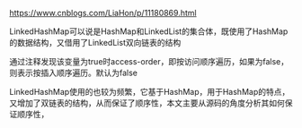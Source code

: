 https://www.cnblogs.com/LiaHon/p/11180869.html

LinkedHashMap可以说是HashMap和LinkedList的集合体，既使用了HashMap的数据结构，又借用了LinkedList双向链表的结构

通过注释发现该变量为true时access-order，即按访问顺序遍历，如果为false，则表示按插入顺序遍历。默认为false


LinkedHashMap使用的也较为频繁，它基于HashMap，用于HashMap的特点，又增加了双链表的结构，从而保证了顺序性，本文主要从源码的角度分析其如何保证顺序性，